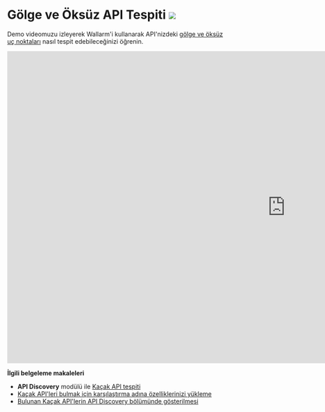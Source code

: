 # Gölge ve Öksüz API Tespiti <a href="../about-wallarm/subscription-plans/#subscription-plans"><img src="../../images/api-security-tag.svg" style="border: none;"></a>

Demo videomuzu izleyerek Wallarm'i kullanarak API'nizdeki [gölge ve öksüz uç noktaları](../about-wallarm/api-discovery.md#shadow-orphan-and-zombie-apis) nasıl tespit edebileceğinizi öğrenin.

<div class="video-wrapper">
  <iframe width="1280" height="720" src="https://www.youtube.com/embed/HOWfCFdxo-Y" title="YouTube video player" frameborder="0" allow="accelerometer; autoplay; clipboard-write; encrypted-media; gyroscope; picture-in-picture; web-share" allowfullscreen></iframe>
</div>

**İlgili belgeleme makaleleri**

* **API Discovery** modülü ile [Kaçak API tespiti](../about-wallarm/api-discovery.md#shadow-orphan-and-zombie-apis)
* [Kaçak API'leri bulmak için karşılaştırma adına özelliklerinizi yükleme](../user-guides/api-specifications.md#revealing-shadow-orphan-and-zombie-api)
* [Bulunan Kaçak API'lerin API Discovery bölümünde gösterilmesi](../user-guides/api-discovery.md#displaying-shadow-orphan-and-zombie-api)